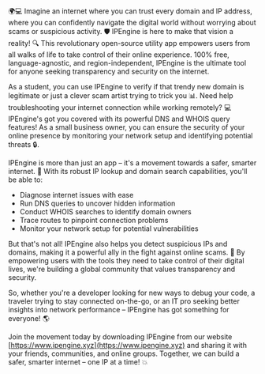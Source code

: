 🌍💻 Imagine an internet where you can trust every domain and IP address, where you can confidently navigate the digital world without worrying about scams or suspicious activity. 🛡️ IPEngine is here to make that vision a reality! 🔍 This revolutionary open-source utility app empowers users from all walks of life to take control of their online experience. 100% free, language-agnostic, and region-independent, IPEngine is the ultimate tool for anyone seeking transparency and security on the internet.

As a student, you can use IPEngine to verify if that trendy new domain is legitimate or just a clever scam artist trying to trick you 📊. Need help troubleshooting your internet connection while working remotely? 💻 IPEngine's got you covered with its powerful DNS and WHOIS query features! As a small business owner, you can ensure the security of your online presence by monitoring your network setup and identifying potential threats 🔒.

IPEngine is more than just an app – it's a movement towards a safer, smarter internet. 💪 With its robust IP lookup and domain search capabilities, you'll be able to:

* Diagnose internet issues with ease
* Run DNS queries to uncover hidden information
* Conduct WHOIS searches to identify domain owners
* Trace routes to pinpoint connection problems
* Monitor your network setup for potential vulnerabilities

But that's not all! IPEngine also helps you detect suspicious IPs and domains, making it a powerful ally in the fight against online scams. 🚀 By empowering users with the tools they need to take control of their digital lives, we're building a global community that values transparency and security.

So, whether you're a developer looking for new ways to debug your code, a traveler trying to stay connected on-the-go, or an IT pro seeking better insights into network performance – IPEngine has got something for everyone! 🌎

Join the movement today by downloading IPEngine from our website [https://www.ipengine.xyz](https://www.ipengine.xyz) and sharing it with your friends, communities, and online groups. Together, we can build a safer, smarter internet – one IP at a time! 💥
